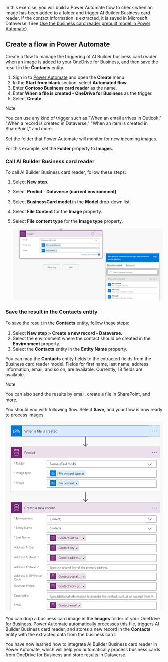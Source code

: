 In this exercise, you will build a Power Automate flow to check when an image has been added to a folder and trigger AI Builder Business card reader. If the contact information is extracted, it is saved in Microsoft Dataverse. (See [Use the business card reader prebuilt model in Power Automate](https://docs.microsoft.com/ai-builder/flow-business-card-reader/?azure-portal=true)).

## Create a flow in Power Automate

Create a flow to manage the triggering of AI Builder business card reader when an image is added to your OneDrive for Business, and then save the result in the **Contacts** entity.

1. Sign in to [Power Automate](https://flow.microsoft.com/?azure-portal=true) and open the **Create** menu.
2. In the **Start from blank** section, select **Automated flow**.
3. Enter **Contoso Business card reader** as the name.
4. Enter **When a file is created - OneDrive for Business** as the trigger.
5. Select **Create**.

> [!NOTE]
> You can use any kind of trigger such as "When an email arrives in Outlook," "When a record is created in Dataverse," "When an item is created in SharePoint," and more.

Set the folder that Power Automate will monitor for new incoming images.

For this example, set the **Folder** property to **Images**.

### Call AI Builder Business card reader

To call AI Builder Business card reader, follow these steps:

1. Select **New step**.
2. Select **Predict - Dataverse (current environment)**.
3. Select **BusinessCard model** in the **Model** drop-down list.
4. Select **File Content** for the **Image** property.
5. Select **File content type** for the **Image type** property.

    ![Screenshot of the Predict step with Image type and Image options filled in.](../media/image7.png)

### Save the result in the Contacts entity

To save the result in the **Contacts** entity, follow these steps:

1. Select **New step > Create a new record - Dataverse**.
2. Select the environment where the contact should be created in the **Environment** property.
3. Select the **Contacts** entity in the **Entity Name** property.

You can map the **Contacts** entity fields to the extracted fields from the Business card reader model. Fields for first name, last name, address information, email, and so on, are available. Currently, 18 fields are available.

> [!NOTE]
> You can also send the results by email, create a file in SharePoint, and more.

You should end with following flow. Select **Save**, and your flow is now ready to process images.

![Example of a flow with When a file is created, Predict, and Create a new record steps.](../media/image8.png)

You can drop a business card image in the **Images** folder of your OneDrive for Business. Power Automate automatically processes this file, triggers AI Builder Business card reader, and stores a new record in the **Contacts** entity with the extracted data from the business card.

You have now learned how to integrate AI Builder Business card reader in Power Automate, which will help you automatically process business cards from OneDrive for Business and store results in Dataverse.
